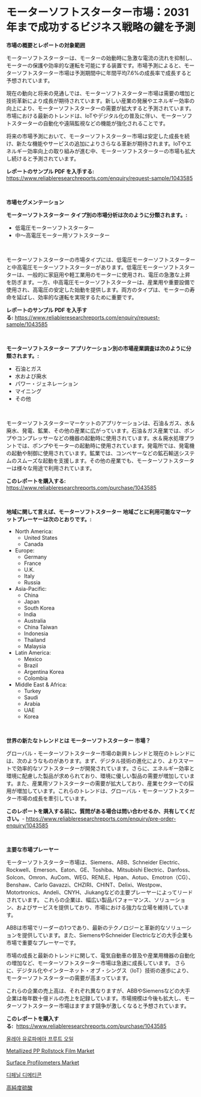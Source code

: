 <p><h1>モーターソフトスターター市場：2031年まで成功するビジネス戦略の鍵を予測</h1></p><p><strong>市場の概要とレポートの対象範囲</strong></p>
<p><p>モーターソフトスターターは、モーターの始動時に急激な電流の流れを抑制し、モーターの保護や効率的な運転を可能にする装置です。市場予測によると、モーターソフトスターター市場は予測期間中に年間平均7.6%の成長率で成長すると予想されています。</p><p>現在の動向と将来の見通しでは、モーターソフトスターター市場は需要の増加と技術革新により成長が期待されています。新しい産業の発展やエネルギー効率の向上により、モーターソフトスターターの需要が拡大すると予測されています。市場における最新のトレンドは、IoTやデジタル化の普及に伴い、モーターソフトスターターの自動化や遠隔監視などの機能が強化されることです。</p><p>将来の市場予測において、モーターソフトスターター市場は安定した成長を続け、新たな機能やサービスの追加によりさらなる革新が期待されます。IoTやエネルギー効率向上の取り組みが進む中、モーターソフトスターターの市場も拡大し続けると予測されています。</p></p>
<p><strong>レポートのサンプル PDF を入手する:</strong> <a href="https://www.reliableresearchreports.com/enquiry/request-sample/1043585">https://www.reliableresearchreports.com/enquiry/request-sample/1043585</a></p>
<p>&nbsp;</p>
<p><strong>市場セグメンテーション</strong></p>
<p><strong>モーターソフトスターター タイプ別の市場分析は次のように分類されます。:</strong></p>
<p><ul><li>低電圧モーターソフトスターター</li><li>中～高電圧モーター用ソフトスターター</li></ul></p>
<p>&nbsp;</p>
<p><p>モーターソフトスターターの市場タイプには、低電圧モーターソフトスターターと中高電圧モーターソフトスターターがあります。低電圧モーターソフトスターターは、一般的に家庭用や軽工業用のモーターに使用され、電圧の急激な上昇を防ぎます。一方、中高電圧モーターソフトスターターは、産業用や重要設備で使用され、高電圧の安定した始動を提供します。両方のタイプは、モーターの寿命を延ばし、効率的な運転を実現するために重要です。</p></p>
<p><strong>レポートのサンプル PDF を入手する:</strong>&nbsp;<a href="https://www.reliableresearchreports.com/enquiry/request-sample/1043585">https://www.reliableresearchreports.com/enquiry/request-sample/1043585</a></p>
<p>&nbsp;</p>
<p><strong> モーターソフトスターター アプリケーション別の市場産業調査は次のように分類されます。:</strong></p>
<p><ul><li>石油とガス</li><li>水および廃水</li><li>パワー・ジェネレーション</li><li>マイニング</li><li>その他</li></ul></p>
<p>&nbsp;</p>
<p><p>モーターソフトスターターマーケットのアプリケーションは、石油＆ガス、水＆廃水、発電、鉱業、その他の産業に広がっています。石油＆ガス産業では、ポンプやコンプレッサーなどの機器の起動時に使用されています。水＆廃水処理プラントでは、ポンプやモーターの起動時に使用されています。発電所では、発電機の起動や制御に使用されています。鉱業では、コンベヤーなどの鉱石輸送システムのスムーズな起動を支援します。その他の産業でも、モーターソフトスターターは様々な用途で利用されています。</p></p>
<p><strong>このレポートを購入する:</strong>&nbsp; <a href="https://www.reliableresearchreports.com/purchase/1043585">https://www.reliableresearchreports.com/purchase/1043585</a></p>
<p>&nbsp;</p>
<p><strong>地域に関して言えば、モーターソフトスターター 地域ごとに利用可能なマーケットプレーヤーは次のとおりです。:</strong></p>
<p><ul>
    <li>
        North America:
        <ul>
            <li>United States</li>
            <li>Canada</li>
        </ul>
    </li>
    <li>
        Europe:
        <ul>
            <li>Germany</li>
            <li>France</li>
            <li>U.K.</li>
            <li>Italy</li>
            <li>Russia</li>
        </ul>
    </li>
    <li>
        Asia-Pacific:
        <ul>
            <li>China</li>
            <li>Japan</li>
            <li>South Korea</li>
            <li>India</li>
            <li>Australia</li>
            <li>China Taiwan</li>
            <li>Indonesia</li>
            <li>Thailand</li>
            <li>Malaysia</li>
        </ul>
    </li>
    <li>
        Latin America:
        <ul>
            <li>Mexico</li>
            <li>Brazil</li>
            <li>Argentina Korea</li>
            <li>Colombia</li>
        </ul>
    </li>
    <li>
        Middle East & Africa:
        <ul>
            <li>Turkey</li>
            <li>Saudi</li>
            <li>Arabia</li>
            <li>UAE</li>
            <li>Korea</li>
        </ul>
    </li>
    </ul></p>
<p>&nbsp;</p>
<p><strong>世界の新たなトレンドとは モーターソフトスターター 市場？</strong></p>
<p><p>グローバル・モーターソフトスターター市場の新興トレンドと現在のトレンドには、次のようなものがあります。まず、デジタル技術の進化により、よりスマートで効率的なソフトスターターが開発されています。さらに、エネルギー効率と環境に配慮した製品が求められており、環境に優しい製品の需要が増加しています。また、産業用ソフトスターターの需要が拡大しており、産業セクターでの採用が増加しています。これらのトレンドは、グローバル・モーターソフトスターター市場の成長を牽引しています。</p></p>
<p><strong>このレポートを購入する前に、質問がある場合は問い合わせるか、共有してください。</strong>- <a href="https://www.reliableresearchreports.com/enquiry/pre-order-enquiry/1043585">https://www.reliableresearchreports.com/enquiry/pre-order-enquiry/1043585</a></p>
<p>&nbsp;</p>
<p><strong>主要な市場プレーヤー</strong></p>
<p><p>モーターソフトスターター市場は、Siemens、ABB、Schneider Electric、Rockwell、Emerson、Eaton、GE、Toshiba、Mitsubishi Electric、Danfoss、Solcon、Omron、AuCom、WEG、RENLE、Hpan、Aotuo、Emotron（CG）、Benshaw、Carlo Gavazzi、CHZIRI、CHINT、Delixi、Westpow、Motortronics、Andeli、CNYH、Jiukangなどの主要プレーヤーによってリードされています。 これらの企業は、幅広い製品パフォーマンス、ソリューション、およびサービスを提供しており、市場における強力な立場を維持しています。</p><p>ABBは市場でリーダーの1つであり、最新のテクノロジーと革新的なソリューションを提供しています。また、SiemensやSchneider Electricなどの大手企業も市場で重要なプレーヤーです。</p><p>市場の成長と最新のトレンドに関して、電気自動車の普及や産業用機器の自動化の増加など、モーターソフトスターター市場は急速に成長しています。 さらに、デジタル化やインターネット・オブ・シングス（IoT）技術の進歩により、モーターソフトスターターの需要が高まっています。</p><p>これらの企業の売上高は、それぞれ異なりますが、ABBやSiemensなどの大手企業は毎年数十億ドルの売上を記録しています。市場規模は今後も拡大し、モーターソフトスターター市場はますます競争が激しくなると予想されています。</p></p>
<p><strong>このレポートを購入する:</strong>&nbsp;&nbsp;<a href="https://www.reliableresearchreports.com/purchase/1043585">https://www.reliableresearchreports.com/purchase/1043585</a></p>
<p><p><a href="https://medium.com/@royerdmtyan906778/olea-europaea-%EA%B3%BC%EC%9D%BC-%EC%98%A4%EC%9D%BC-%EC%8B%9C%EC%9E%A5-%EB%B6%84%EC%84%9D-%EA%B8%80%EB%A1%9C%EB%B2%8C-%EC%82%B0%EC%97%85-%EC%A0%84%EB%A7%9D-%EB%B0%8F-%EC%98%88%EC%B8%A1-2024-2031-7099b4598a22">올레아 유로파에아 프루트 오일</a></p><p><a href="https://github.com/dringals/Market-Research-Report-List-3/blob/main/metallized-pp-rollstock-film-market.md">Metallized PP Rollstock Film Market</a></p><p><a href="https://issuu.com/reportprime-2/docs/surface-profilometers-market-size-2030.pptx">Surface Profilometers Market</a></p><p><a href="https://medium.com/@royerdmtyan906778/%EC%9D%B4%EC%82%B0%ED%99%94%EC%8B%A4%EB%A6%AC%EC%BD%98-%EB%94%94%ED%8E%98%EB%8B%90-%EC%8B%9C%ED%94%84%ED%85%8C%EB%A5%B4-nbsp-%EC%8B%9C%EC%9E%A5%EC%9D%80-%EC%8B%9C%EC%9E%A5-%EC%A0%90%EC%9C%A0%EC%9C%A8-%ED%81%AC%EA%B8%B0-%EB%B0%8F-2031%EB%85%84%EA%B9%8C%EC%A7%80-%EC%98%88%EC%83%81-%EC%98%88%EC%B8%A1%EC%97%90-%EC%B4%88%EC%A0%90%EC%9D%84-%EB%A7%9E%EC%B6%A5%EB%8B%88%EB%8B%A4-8fa721d3d77d">디페닐 디메티콘</a></p><p><a href="https://medium.com/@henriettemills1/%E9%AB%98%E7%B4%94%E5%BA%A6%E7%A1%AB%E9%85%B8%E5%B8%82%E5%A0%B4-2031%E5%B9%B4%E3%81%BE%E3%81%A7%E3%81%AE%E5%8B%95%E5%90%91-%E4%BA%88%E6%B8%AC-%E7%AB%B6%E4%BA%89%E5%88%86%E6%9E%90-f145b3b1c521">高純度硫酸</a></p></p>